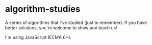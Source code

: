 # algorithm-studies

A series of algorithms that I´ve studied (just to remember).
If you have better solutions, you´re welcome to show and teach us!

I´m using JavaScript (ECMA 6+).
